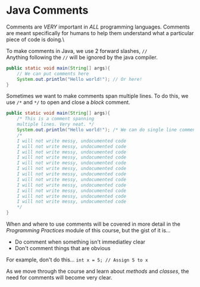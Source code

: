 # Java Comments

Comments are *VERY* important in *ALL* programming languages.
Comments are meant specifically for humans to help them understand what a particular piece of code is doing.\

To make comments in Java, we use 2 forward slashes, `//`\
Anything following the `//` will be ignored by the java compiler.

```java
public static void main(String[] args){
    // We can put comments here
    System.out.println("Hello world!"); // Or here!
}
```

Sometimes we want to make comments span multiple lines. To do this, we use `/*` and `*/` to open and close a *block* comment.

```java
public static void main(String[] args){
    /* This is a comment spanning
    multiple lines. Very neat. */
    System.out.println("Hello world!"); /* We can do single line comments like this too */
    /* 
    I will not write messy, undocumented code
    I will not write messy, undocumented code
    I will not write messy, undocumented code
    I will not write messy, undocumented code
    I will not write messy, undocumented code
    I will not write messy, undocumented code
    I will not write messy, undocumented code
    I will not write messy, undocumented code
    I will not write messy, undocumented code
    I will not write messy, undocumented code
    I will not write messy, undocumented code
    I will not write messy, undocumented code
    */
}
```

When and where to use comments will be covered in more detail in the *Programming Practices* module of this course, but the gist of it is...

* Do comment when something isn't immediatley clear
* Don't comment things that are obvious

For example, don't do this...
`int x = 5; // Assign 5 to x`

As we move through the course and learn about *methods* and *classes*, the need for comments will become very clear.
